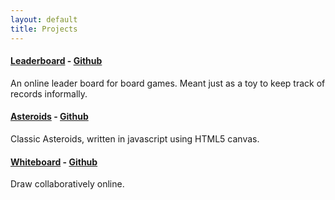```yaml
---
layout: default
title: Projects
---
```


#### [Leaderboard](http://leaderboard.indspenceable.com) - [Github](https://github.com/indspenceable/leaderboard)

An online leader board for board games. Meant just as a toy to keep track of records informally.

#### [Asteroids](http://games.indspenceable.com) - [Github](https://github.com/indspenceable/games)

Classic Asteroids, written in javascript using HTML5 canvas.

#### [Whiteboard](http://whiteboard.indspenceable.com) - [Github](https://github.com/indspenceable/Whiteboard)

Draw collaboratively online.
